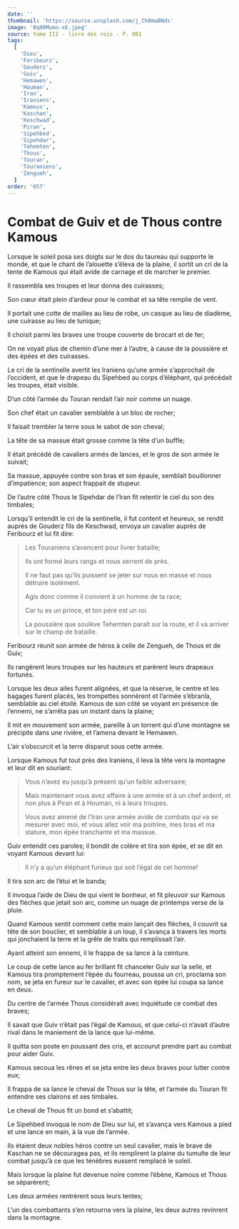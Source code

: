 ```yaml
---
date: ''
thumbnail: 'https://source.unsplash.com/j_Ch0mwBNds'
image: '0q90Mumo-xE.jpeg'
source: tome III - livre des rois - P. 081
tags:
  [
    'Dieu',
    'Feribourz',
    'Gouderz',
    'Guiv',
    'Hemawen',
    'Houman',
    'Iran',
    'Iraniens',
    'Kamous',
    'Kaschan',
    'Keschwad',
    'Piran',
    'Sipehbed',
    'Sipehdar',
    'Tehemten',
    'Thous',
    'Touran',
    'Touraniens',
    'Zengueh',
  ]
order: '057'
---
```


# Combat de Guiv et de Thous contre Kamous

Lorsque le soleil posa ses doigts sur le dos du taureau qui supporte le monde, et que le chant de l’alouette s’éleva de la plaine, il sortit un cri de la tente de Kamous qui était avide de carnage et de marcher le premier.

Il rassembla ses troupes et leur donna des cuirasses;

Son cœur était plein d’ardeur pour le combat et sa tête remplie de vent.

Il portait une cotte de mailles au lieu de robe, un casque au lieu de diadème, une cuirasse au lieu de tunique;

Il choisit parmi les braves une troupe couverte de brocart et de fer;

On ne voyait plus de chemin d’une mer à l’autre, à cause de la poussière et des épées et des cuirasses.

Le cri de la sentinelle avertit les Iraniens qu’une armée s’approchait de l’occident, et que le drapeau du Sipehbed au corps d’éléphant, qui précédait les troupes, était visible.

D’un côté l’armée du Touran rendait l’air noir comme un nuage.

Son chef était un cavalier semblable à un bloc de rocher;

Il faisait trembler la terre sous le sabot de son cheval;

La tête de sa massue était grosse comme la tête d’un buffle;

Il était précédé de cavaliers armés de lances, et le gros de son armée le suivait;

Sa massue, appuyée contre son bras et son épaule, semblait bouillonner d’impatience; son aspect frappait de stupeur.

De l’autre côté Thous le Sipehdar de l’Iran fit retentir le ciel du son des timbales;

Lorsqu’il entendit le cri de la sentinelle, il fut content et heureux, se rendit auprès de Gouderz fils de Keschwad, envoya un cavalier auprès de Feribourz et lui fit dire:

> Les Touraniens s’avancent pour livrer bataille;
>
> Ils ont formé leurs rangs et nous serrent de près.
>
> Il ne faut pas qu’ils puissent se jeter sur nous en masse et nous détruire isolément.
>
> Agis donc comme il convient à un homme de ta race;
>
> Car tu es un prince, et ton père est un roi.
>
> La poussière que soulève Tehemten paraît sur la route, et il va arriver sur le champ de bataille.

Feribourz réunit son armée de héros à celle de Zengueh, de Thous et de Guiv;

Ils rangèrent leurs troupes sur les hauteurs et parèrent leurs drapeaux fortunés.

Lorsque les deux ailes furent alignées, et que la réserve, le centre et les bagages furent placés, les trompettes sonnèrent et l’armée s’ébranla, semblable au ciel étoilé. Kamous de son côté se voyant en présence de l’ennemi, ne s’arrêta pas un instant dans la plaine;

Il mit en mouvement son armée, pareille à un torrent qui d’une montagne se précipite dans une rivière, et l’amena devant le Hemawen.

L’air s’obscurcit et la terre disparut sous cette armée.

Lorsque Kamous fut tout près des Iraniens, il leva la tête vers la montagne et leur dit en souriant:

> Vous n’avez eu jusqu’à présent qu’un faible adversaire;
>
> Mais maintenant vous avez affaire à une armée et à un chef ardent, et non plus à Piran et à Houman, ni à leurs troupes.
>
> Vous avez amené de l’Iran une armée avide de combats qui va se mesurer avec moi, et vous allez voir ma poitrine, mes bras et ma stature, mon épée tranchante et ma massue.

Guiv entendit ces paroles; il bondit de colère et tira son épée, et se dit en voyant Kamous devant lui:

> Il n’y a qu’un éléphant furieux qui soit l’égal de cet homme!

Il tira son arc de l’étui et le banda;

Il invoqua l’aide de Dieu de qui vient le bonheur, et fit pleuvoir sur Kamous des flèches que jetait son arc, comme un nuage de printemps verse de la pluie.

Quand Kamous sentit comment cette main lançait des flèches, il couvrit sa tête de son bouclier, et semblable à un loup, il s’avança à travers les morts qui jonchaient la terre et la grêle de traits qui remplissait l’air.

Ayant atteint son ennemi, il le frappa de sa lance à la ceinture.

Le coup de cette lance au fer brillant fit chanceler Guiv sur la selle, et Kamous tira promptement l’épée du fourreau, poussa un cri, proclama son nom, se jeta en fureur sur le cavalier, et avec son épée lui coupa sa lance en deux.

Du centre de l’armée Thous considérait avec inquiétude ce combat des braves;

Il savait que Guiv n’était pas l’égal de Kamous, et que celui-ci n’avait d’autre rival dans le maniement de la lance que lui-même.

Il quitta son poste en poussant des cris, et accourut prendre part au combat pour aider Guiv.

Kamous secoua les rênes et se jeta entre les deux braves pour lutter contre eux;

Il frappa de sa lance le cheval de Thous sur la tête, et l’armée du Touran fit entendre ses clairons et ses timbales.

Le cheval de Thous fit un bond et s’abattit;

Le Sipehbed invoqua le nom de Dieu sur lui, et s’avança vers Kamous a pied et une lance en main, à la vue de l’armée.

Ils étaient deux nobles héros contre un seul cavalier, mais le brave de Kaschan ne se découragea pas, et ils remplirent la plaine du tumulte de leur combat jusqu’à ce que les ténèbres eussent remplacé le soleil.

Mais lorsque la plaine fut devenue noire comme l’ébène, Kamous et Thous se séparèrent;

Les deux armées rentrèrent sous leurs tentes;

L’un des combattants s’en retourna vers la plaine, les deux autres revinrent dans la montagne.
